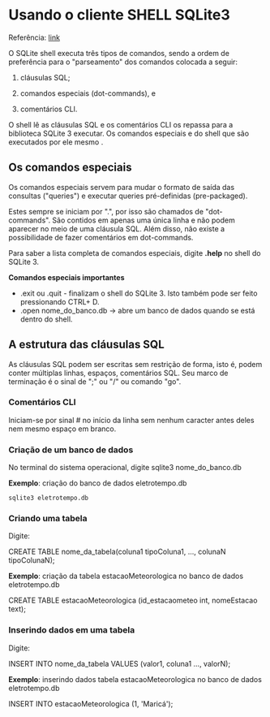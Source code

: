 # Usando o cliente SHELL SQLite3

Referência: [link](https://www.sqlite.org/cli.html)

O SQLite shell executa três tipos de comandos, sendo a ordem de preferência
para o "parseamento" dos comandos colocada a seguir:

1. cláusulas SQL;

2. comandos especiais (dot-commands), e

3. comentários CLI.

O shell lê as cláusulas SQL e os comentários CLI os repassa para a biblioteca
SQLite 3 executar. Os comandos especiais e  do shell que são executados por ele
mesmo .


## Os comandos especiais

Os comandos especiais servem para mudar o formato de saída das consultas
("queries") e executar queries pré-definidas (pre-packaged).


Estes sempre se iniciam por ".", por isso são chamados de "dot-commands". São
contidos em apenas uma única linha e não podem aparecer no meio de uma cláusula
SQL.  Além disso, não existe a possibilidade de fazer comentários em
dot-commands.

Para saber a lista completa de comandos especiais, digite **.help** no shell do
SQLite 3.  

**Comandos especiais importantes**
 - .exit ou .quit - finalizam o shell do SQLite 3.  Isto também pode ser feito pressionando 
CTRL+ D.
- .open nome_do_banco.db -> abre um banco de dados quando se está dentro do shell.







## A estrutura das cláusulas SQL

As cláusulas SQL podem ser escritas sem restrição de forma, isto é, podem conter
múltiplas linhas, espaços, comentários SQL.  Seu marco de terminação é o sinal
de ";" ou "/" ou comando "go".

### Comentários CLI

Iniciam-se por sinal # no início da linha sem nenhum caracter antes deles nem 
mesmo espaço em branco.

### Criação de um banco de dados



No terminal do sistema operacional, digite sqlite3 nome_do_banco.db

**Exemplo**: criação do banco de dados eletrotempo.db
```
sqlite3 eletrotempo.db
```

### Criando uma tabela

Digite:

CREATE TABLE nome_da_tabela(coluna1 tipoColuna1, ..., colunaN tipoColunaN);


**Exemplo**: criação da tabela estacaoMeteorologica no banco de dados
eletrotempo.db

CREATE TABLE estacaoMeteorologica (id_estacaometeo int, nomeEstacao text);



### Inserindo dados em uma tabela

Digite:

INSERT INTO nome_da_tabela VALUES (valor1, coluna1 ..., valorN);


**Exemplo**: inserindo dados tabela estacaoMeteorologica no banco de dados
eletrotempo.db

INSERT INTO estacaoMeteorologica (1, 'Maricá');








